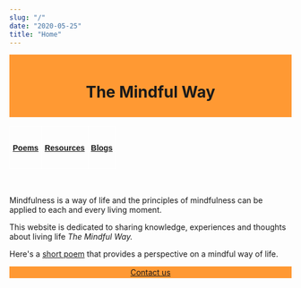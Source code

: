```yaml
---
slug: "/"
date: "2020-05-25"
title: "Home"
---
```

<div style="background-color:#ff9933; text-align:center; vertical-align: middle; padding:10px 0;text-color:black">
<h1>The Mindful Way</h1>
</div>

<div style="background-color:#ffgggg; text-align:center; vertical-align: middle; padding:0px 0;text-color:black">
<style type="text/css">
.tg  {border-collapse:collapse;border-spacing:0;}
.tg td{border-color:black;border-style:solid;border-width:1px;font-family:Arial, sans-serif;font-size:14px;
  overflow:hidden;padding:10px 5px;word-break:normal;}
.tg th{border-color:white;border-style:solid;border-width:1px;font-family:Arial, sans-serif;font-size:14px;
  font-weight:normal;overflow:hidden;padding:10px 5px;word-break:normal;}
.tg .tg-0lax{text-align:center;vertical-align:top}
</style>
<table class="tg">
<thead>
  <tr>
    <th class="tg-0lax"><h4><a href= "/poems">Poems</a></h4></th>
    <th class="tg-0lax"><h4><a href= "/resources">Resources</a></h4></th>
    <th class="tg-0lax"><h4><a href= "/blogs">Blogs</a></h4></th>
  </tr>
</thead>
</table>
</div>

<br>

Mindfulness is a way of life and the principles of mindfulness can be applied to each and every living moment.

This website is dedicated to sharing knowledge, experiences and thoughts about living life <i>The Mindful Way.</i>

Here's a [short poem](/poems/the-mindful-way) that provides a perspective on a mindful way of life.

<div style="background-color:#ff9933; text-align:center; vertical-align: middle; padding:2px 0;text-color:black">
<a href ="/contact-us">Contact us</a>
</div>
